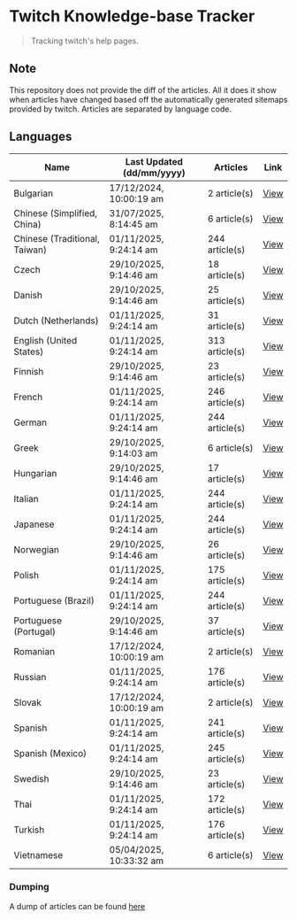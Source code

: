 # Twitch Knowledge-base Tracker
> Tracking twitch's help pages. 

## Note
This repository does not provide the diff of the articles. All it does it show when articles have changed based
off the automatically generated sitemaps provided by twitch. Articles are separated by language code.

## Languages

| Name                          | Last Updated (dd/mm/yyyy) | Articles       | Link                   |
|-------------------------------|---------------------------|----------------|------------------------|
| Bulgarian                     | 17/12/2024, 10:00:19 am   | 2 article(s)   | [View](docs/bg.md)     |
| Chinese (Simplified, China)   | 31/07/2025, 8:14:45 am    | 6 article(s)   | [View](docs/zh_CN.md)  |
| Chinese (Traditional, Taiwan) | 01/11/2025, 9:24:14 am    | 244 article(s) | [View](docs/zh_TW.md)  |
| Czech                         | 29/10/2025, 9:14:46 am    | 18 article(s)  | [View](docs/cs.md)     |
| Danish                        | 29/10/2025, 9:14:46 am    | 25 article(s)  | [View](docs/da.md)     |
| Dutch (Netherlands)           | 01/11/2025, 9:24:14 am    | 31 article(s)  | [View](docs/nl_NL.md)  |
| English (United States)       | 01/11/2025, 9:24:14 am    | 313 article(s) | [View](docs/en_US.md)  |
| Finnish                       | 29/10/2025, 9:14:46 am    | 23 article(s)  | [View](docs/fi.md)     |
| French                        | 01/11/2025, 9:24:14 am    | 246 article(s) | [View](docs/fr.md)     |
| German                        | 01/11/2025, 9:24:14 am    | 244 article(s) | [View](docs/de.md)     |
| Greek                         | 29/10/2025, 9:14:03 am    | 6 article(s)   | [View](docs/el.md)     |
| Hungarian                     | 29/10/2025, 9:14:46 am    | 17 article(s)  | [View](docs/hu.md)     |
| Italian                       | 01/11/2025, 9:24:14 am    | 244 article(s) | [View](docs/it.md)     |
| Japanese                      | 01/11/2025, 9:24:14 am    | 244 article(s) | [View](docs/ja.md)     |
| Norwegian                     | 29/10/2025, 9:14:46 am    | 26 article(s)  | [View](docs/no.md)     |
| Polish                        | 01/11/2025, 9:24:14 am    | 175 article(s) | [View](docs/pl.md)     |
| Portuguese (Brazil)           | 01/11/2025, 9:24:14 am    | 244 article(s) | [View](docs/pt_BR.md)  |
| Portuguese (Portugal)         | 29/10/2025, 9:14:46 am    | 37 article(s)  | [View](docs/pt_PT.md)  |
| Romanian                      | 17/12/2024, 10:00:19 am   | 2 article(s)   | [View](docs/ro.md)     |
| Russian                       | 01/11/2025, 9:24:14 am    | 176 article(s) | [View](docs/ru.md)     |
| Slovak                        | 17/12/2024, 10:00:19 am   | 2 article(s)   | [View](docs/sk.md)     |
| Spanish                       | 01/11/2025, 9:24:14 am    | 241 article(s) | [View](docs/es.md)     |
| Spanish (Mexico)              | 01/11/2025, 9:24:14 am    | 245 article(s) | [View](docs/es_MX.md)  |
| Swedish                       | 29/10/2025, 9:14:46 am    | 23 article(s)  | [View](docs/sv.md)     |
| Thai                          | 01/11/2025, 9:24:14 am    | 172 article(s) | [View](docs/th.md)     |
| Turkish                       | 01/11/2025, 9:24:14 am    | 176 article(s) | [View](docs/tr.md)     |
| Vietnamese                    | 05/04/2025, 10:33:32 am   | 6 article(s)   | [View](docs/vi.md)     |

### Dumping
A dump of articles can be found [here](docs/RAW.md)